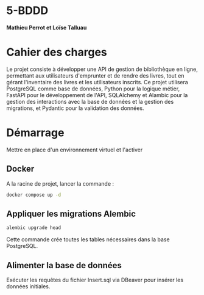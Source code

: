 # 5-BDDD

**Mathieu Perrot et Loïse Talluau**


# Cahier des charges

Le projet consiste à développer une API de gestion de
bibliothèque en ligne, permettant aux utilisateurs d'emprunter et de rendre des
livres, tout en gérant l'inventaire des livres et les utilisateurs inscrits. Ce projet
utilisera PostgreSQL comme base de données, Python pour la logique métier, FastAPI
pour le développement de l'API, SQLAlchemy et Alambic pour la gestion des
interactions avec la base de données et la gestion des migrations, et Pydantic pour
la validation des données.

# Démarrage 

Mettre en place d'un environnement virtuel et l'activer

## Docker

A la racine de projet, lancer la commande :
```bash
docker compose up -d
```

## Appliquer les migrations Alembic
```bash
alembic upgrade head
```
Cette commande crée toutes les tables nécessaires dans la base PostgreSQL.

## Alimenter la base de données
Exécuter les requêtes du fichier Insert.sql via DBeaver pour insérer les données initiales.